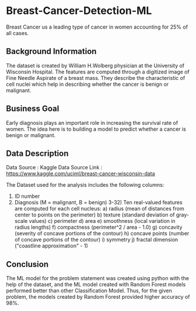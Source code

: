 # Breast-Cancer-Detection-ML
Breast Cancer us a leading type of cancer in women accounting for 25% of all cases.

## Background Information
The dataset is created by William H.Wolberg physician at the University of Wisconsin Hospital. The features are computed through a digitized image of Fine Needle Aspirate of a breast mass. They describe the characteristic of cell nuclei which help in describing whether the cancer is benign or malignant.

## Business Goal
Early diagnosis plays an important role in increasing the survival rate of women. The idea here is to building a model to predict whether a cancer is benign or malignant. 

## Data Description
Data Source : Kaggle
Data Source Link : https://www.kaggle.com/uciml/breast-cancer-wisconsin-data

The Dataset used for the analysis includes the following columns:
1) ID number 
2) Diagnosis (M = malignant, B = benign) 
3-32) 
Ten real-valued features are computed for each cell nucleus: 
a) radius (mean of distances from center to points on the perimeter) 
b) texture (standard deviation of gray-scale values) 
c) perimeter 
d) area 
e) smoothness (local variation in radius lengths) 
f) compactness (perimeter^2 / area - 1.0) 
g) concavity (severity of concave portions of the contour) 
h) concave points (number of concave portions of the contour) 
i) symmetry 
j) fractal dimension ("coastline approximation" - 1)

## Conclusion
The ML model for the problem statement was created using python with the help of the dataset, and the ML model created with Random Forest models performed better than other Classification Model. Thus, for the given problem, the models created by Random Forest provided higher accuracy of 98%.
